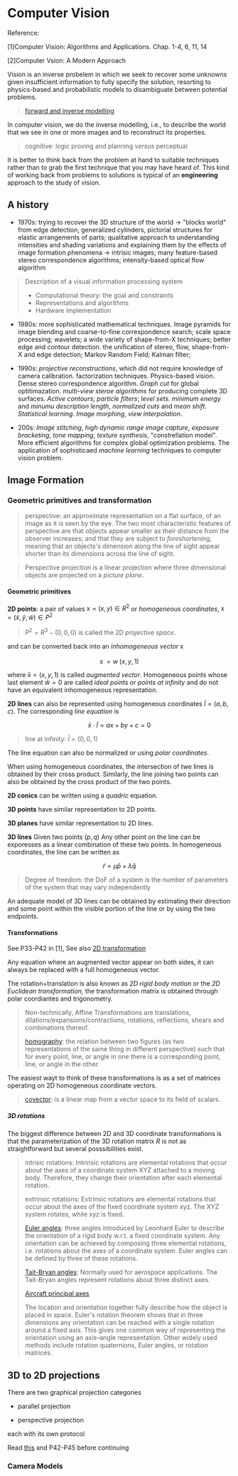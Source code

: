 # Computer Vision

Reference:

[1]Computer Vision: Algorithms and Applications. Chap. 1-4, 6, 11, 14

[2]Computer Vsion: A Modern Approach

Vision is an inverse probelem in which we seek to recover some unknowns given insufficient information to fully specify the solution, resorting to physics-based and probabilistic models to disambiguate between potential problems.

> [forward and inverse modelling](https://astronomy.stackexchange.com/questions/19687/what-does-forward-modeling-mean)

In computer vision, we do the inverse modelling, i.e., to describe the world that we see in one or more images and to reconstruct its properties.

> cognitive: logic proving and planning _versus_ perceptual

It is better to think back from the problem at hand to suitable techniques rather than to  grab the first technique that you may have heard of. This kind of working back from problems to solutions is typical of an __engineering__ approach to the study of vision.

## A history

- 1970s: trying to recover the 3D structure of the world -> "blocks world" from edge detection, generalized cylinders, pictorial structures for elastic arrangements of parts; qualitative approach to understanding intensities and shading variations and explaining them by the effects of image formation phenomena -> intrisic images; many feature-based stereo correspondence algorithms; intensity-based optical flow algorithm

> Description of a visual information processing system
> - Computational theory: the goal and constraints
> - Representations and algorithms
> - Hardware implementation

- 1980s: more sophisticated mathematical techniques. Image pyramids for image blending and coarse-to-fine correspondence search; scale space processing; wavelets; a wide variety of shape-from-X techniques; better edge and contour detection. the unification of stereo, flow, shape-from-X and edge detection; Markov Random Field; Kalman filter;

- 1990s: _projective reconstructions_, which did not require knowledge of camera calibration. factorization techniques. Physics-based vision. Dense stereo correspondence algorithm. _Graph cut_ for global optitimazation. _multi-view steroe algorithms_ for producing complete 3D surfaces. _Active contours_; _particle filters_; _level sets_. _minimum energy_ and _minumu description length_, _normalized cuts_ and _mean shift_. _Statistical learning_. _Image morphing_, _view interpolation_.

- 200s: _Image stitching_, _high dynamic range image capture_, _exposure bracketing_, _tone mapping_, _texture synthesis_, "constrellation model". More efficient algorithms for complex global optimization problems. The application of sophisticaed _machine learning_ techniques to computer vision problem.

## Image Formation

### Geometric primitives and transformation

> perspective: an approximate representation on a flat surface, of an image as it is seen by the eye. The two most characteristic features of perspective are that objects appear smaller as their distance from the observer increases; and that they are subject to _foreshortening_, meaning that an objects's dimension along the line of sight appear shorter than its dimensions across the line of sight.

> Perspective projection is a linear projection where three dimensional objects are projected on a _picture plane_.

#### Geometric primitives

__2D points__: a pair of values $\mathrm{x} = (x, y) \in R^2$ or _homogeneous coordinates_, $\mathrm{x^~}  = (\tilde{x}, \tilde{y}, \tilde{w})\in P^2$

> $P^2 = R^3 - (0,0,0)$ is called the 2D _projective space_.

and can be converted back into an _inhomogeneous vector_ $\mathrm{x}$

$$
\mathrm{x^~} =  w^{~} (x, y, 1)
$$

where $\mathrm{\bar{x}} = (x, y ,1)$ is called _augmented vector_. Homogeneous points whose last element $\tilde{w} = 0$ are called _ideal points_ or _points at infinity_ and do not have an equivalent inhomogeneous representation.

__2D lines__ can also be represented using homogeneous coordinates $\tilde{l} = (a,b,c)$. The corresponding _line equation_ is 

$$
\bar{x} \cdot \tilde{l} = ax+by +c =0
$$

> line at infinity: $\bar{l} = (0, 0, 1)$

The line equation can also be normalized or using _polar coordinates_.

When using homogeneous coordinates, the intersection of twe lines is obtained by their cross product. Similarly, the line joining two points can also be obtained by the cross product of the two points.

__2D conics__ can be written using a _quadric_ equation.

__3D points__ have similar representation to 2D points.

__3D planes__ have similar representation to 2D lines.

__3D lines__ Given two points $(p,q)$ Any other point on the line can be exporesses as a linear combination of these two points. In homogeneous coordinates, the line can be written as 

$$
\tilde{r} = \mu\bar{p} + \lambda \bar{q}
$$

> Degree of freedom: the DoF of a system is the number of parameters of the system that may vary independently

An adequate model of 3D lines can be obtained by estimating their direction and some point within the visible portion of the line or by using the two endpoints.

#### Transformations

See P33-P42 in [1], See also [2D transformation](https://www.tutorialspoint.com/computer_graphics/2d_transformation.htm)

Any equation where an augmented vector appear on both sides, it can always be replaced with a full homogeneous vector.

The rotation+translation is also known as _2D rigid body motion_ or the _2D Euclidean transformation_, the transformation matrix is obtained through polar coordiantes and trigonometry.

>Non-technically, Affine Transformations are translations, dilations/expansions/contractions, rotations, reflections, shears and combinations thereof.
>
>[homography](https://en.wikipedia.org/wiki/Homography):  the relation between two figures (as two representations of the same thing in different perspective) such that for every point, line, or angle in one there is a corresponding point, line, or angle in the other.

The easiest wayt to think of these transformations is as a set of matrices operating on 2D homogeneous coordinate vectors.

>[covector](https://en.wikipedia.org/wiki/Linear_form): is a linear map from a vector space to its field of scalars.

##### 3D rotations

The biggest difference between 2D and 3D coordinate transformations is that the parameterization of the 3D rotation matrix $R$ is not as straightforward but several posssibilities exist.

> intrisic rotations: Intrinsic rotations are elemental rotations that occur about the axes of a coordinate system XYZ attached to a moving body. Therefore, they change their orientation after each elemental rotation. 
>
> extrinsic rotations: Extrinsic rotations are elemental rotations that occur about the axes of the fixed coordinate system xyz. The XYZ system rotates, while xyz is fixed.
>
> [Euler angles](https://en.wikipedia.org/wiki/Euler_angles): three angles introduced by Leonhard Euler to describe the orientation of a rigid body w.r.t. a fixed coordinate system. Any orientation can be achieved by composing three elemental rotations, i.e. rotations about the axes of a coordinate system. Euler angles can be defined by three of these rotations.
>
>[Tait-Bryan angles](https://en.wikipedia.org/wiki/Euler_angles#Tait–Bryan_angles): Normally used for aerospace applications. The Tait-Bryan angles represent rotations about three distinct axes.
>
>[Aircraft principal axes](https://en.wikipedia.org/wiki/Aircraft_principal_axes)
>
> The location and orientation together fully describe how the object is placed in space. Euler's rotation theorem shows that in three dimensions any orientation can be reached with a single rotation around a fixed axis. This gives one common way of representing the orientation using an axis–angle representation. Other widely used methods include rotation quaternions, Euler angles, or rotation matrices.

## 3D to 2D projections

There are two graphical projection categories

- parallel projection

- perspective projection

each with its own protocol

Read [this](https://en.wikipedia.org/wiki/3D_projection) and P42-P45 before continuing


### Camera Models

